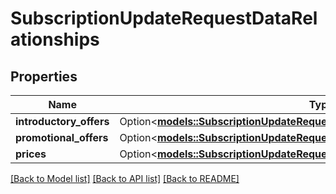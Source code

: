# SubscriptionUpdateRequestDataRelationships

## Properties

Name | Type | Description | Notes
------------ | ------------- | ------------- | -------------
**introductory_offers** | Option<[**models::SubscriptionUpdateRequestDataRelationshipsIntroductoryOffers**](SubscriptionUpdateRequest_data_relationships_introductoryOffers.md)> |  | [optional]
**promotional_offers** | Option<[**models::SubscriptionUpdateRequestDataRelationshipsPromotionalOffers**](SubscriptionUpdateRequest_data_relationships_promotionalOffers.md)> |  | [optional]
**prices** | Option<[**models::SubscriptionUpdateRequestDataRelationshipsPrices**](SubscriptionUpdateRequest_data_relationships_prices.md)> |  | [optional]

[[Back to Model list]](../README.md#documentation-for-models) [[Back to API list]](../README.md#documentation-for-api-endpoints) [[Back to README]](../README.md)


